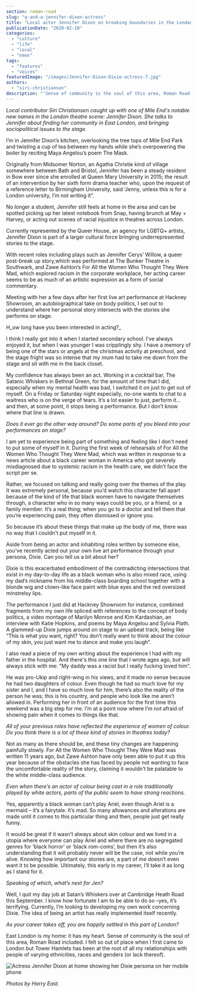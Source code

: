 ```yaml
---
section: roman-road
slug: "q-and-a-jennifer-dixon-actress"
title: "Local actor Jennifer Dixon on breaking boundaries in the London theatre scene"
publicationDate: "2020-02-10"
categories: 
  - "culture"
  - "life"
  - "local"
  - "news"
tags: 
  - "features"
  - "voices"
featuredImage: "/images/Jennifer-Dixon-Dixie-actress-7.jpg"
authors: 
  - "siri-christiansen"
description: "'Sense of community is the soul of this area, Roman Road included. I felt so out of place when I first came to London but Tower Hamlets has been at the root of all my relationships with people of varying ethnicities, races and genders (or lack thereof).'"
---
```


_Local contributor Siri Christiansen caught up with one of Mile End's notable new names in the London theatre scene: Jennifer Dixon. She talks to Jennifer about finding her community in East London, and bringing sociopolitical issues to the stage._

I’m in Jennifer Dixon’s kitchen, overlooking the tree tops of Mile End Park and twisting a cup of tea between my hands while she’s overpowering the boiler by reciting Maya Angelou’s poem ​The Mask.

​Originally from Midsomer Norton, an Agatha Christie kind of village somewhere between Bath and Bristol, Jennifer has been a steady resident in Bow ever since she enrolled at Queen Mary University in 2015; the result of an intervention by her sixth form drama teacher who, upon the request of a reference letter to Birmingham University, said ‘Jenny, unless this is for a London university, I’m not writing it”.

No longer a student, Jennifer still feels at home in the area and can be spotted picking up her latest notebook from Snap, having brunch at May + Harvey, or acting out scenes of racial injustice in theatres across London. 

Currently represented by the Queer House, an agency for LGBTQ+ artists, Jennifer Dixon is part of a larger cultural force bringing underrepresented stories to the stage. 

With recent roles including plays such as Jennifer Cerys’ ​Willow​, a queer post-break up story,which was performed at The Bunker Theatre in Southwark, and Zawe Ashton’s ​For All the Women Who Thought They Were Mad​, which explored racism in the corporate workplace, her acting career seems to be as much of an artistic expression as a form of social commentary.

Meeting with her a few days after her first live art performance at Hackney Showroom, an autobiographical take on body politics, I set out to understand where her personal story intersects with the stories she performs on stage.

H_ow long have you been interested in acting?_

I think I really got into it when I started secondary school. I've always enjoyed it, but when I was younger I was cripplingly shy. I have a memory of being one of the stars or angels at the christmas activity at preschool, and the stage fright was so intense that my mum had to take me down from the stage and sit with me in the back closet.

My confidence has always been an act. Working in a cocktail bar, The Satanic Whiskers in Bethnal Green, for the amount of time that I did, especially when my mental health was bad, I switched it on just to get out of myself. On a Friday or Saturday night especially, no-one wants to chat to a waitress who is on the verge of tears. It’s a lot easier to just, perform it... and then, at some point, it stops being a performance. But I don’t know where that line is drawn.

_Does it ever go the other way around? Do some parts of you bleed into your performances on stage?_

I am yet to experience being part of something and feeling like I don't need to put some of myself in it. During the first week of rehearsals of ​For All the Women Who Thought They Were Mad, w​hich was written in response to a news article about a black career woman in America who got severely misdiagnosed due to systemic racism in the health care, we didn’t face the script per se.

Rather, we focused on talking and really going over the themes of the play. It was extremely personal, because you’d watch this character fall apart because of the kind of life that black women have to navigate themselves through, a character who in so many ways could be you, or a friend, or a family member. It’s a real thing; when you go to a doctor and tell them that you’re experiencing pain, they often dismissed or ignore you.

So because it’s about these things that make up the body of me, there was no way that I couldn't put myself in it.

Aside from being an actor and inhabiting roles written by someone else, you’ve recently acted out your own live art performance through your persona, Dixie. Can you tell us a bit about her?

Dixie is this exacerbated embodiment of the contradicting intersections that exist in my day-to-day life as a black woman who is also mixed race, using my dad’s nickname from his middle-class boarding school together with a blonde wig and clown-like face paint with blue eyes and the red oversized minstrelsy lips. 

The performance I just did at Hackney Showroom for instance, combined fragments from my own life spliced with references to the concept of body politics, a video montage of Marilyn Monroe and Kim Kardashian, an interview with Katie Hopkins, and poems by Maya Angelou and Sylvia Plath. A glammed-up Dixie jumps around on stage to an upbeat track, being like “This is what you want, right? You don’t really want to think about the colour of my skin, you just want me to dance and make you laugh”.​ 

I also read a piece of my own writing about the experience I had with my father in the hospital. And there's this one line that I wrote ages ago, but will always stick with me: "My daddy was a racist but I really fucking loved him".

He was pro-Ukip and right-wing in his views, and it made no sense because he had two daughters of colour. Even though he had so much love for my sister and I, and I have so much love for him, there’s also the reality of the person he was; this is his country, and people who look like me aren’t allowed in. ​Performing her in front of an audience for the first time this weekend was a big step for me. I’m at a point now where I’m not afraid of showing pain when it comes to things like that.

_All of your previous roles have reflected the experience of women of colour. Do you think there is a lot of these kind of stories in theatres today?_

Not as many as there should be, and these tiny changes are happening painfully slowly. ​For All the Women Who Thought They Were Mad​ was written 11 years ago, but Zawe Ashton have only been able to put it up this year because of the obstacles she has faced by people not wanting to face the uncomfortable reality of the story, claiming it wouldn’t be palatable to the white middle-class audience.

_Even when there’s an actor of colour being cast in a role traditionally played by white actors, parts of the public seem to have strong reactions._

Yes, apparently a black woman can’t play Ariel, even though Ariel is a mermaid ​–​ it’s a fairytale. It’s mad. So many allowances and alterations are made until it comes to this particular thing and then, people just get really funny.

It would be great if it wasn’t always about skin colour and we lived in a utopia where everyone can play Ariel and where there are no segregated genres for ‘black horror’ or ‘black rom-coms’, but then it’s also understanding that it will probably never will be the case, not while you’re alive. Knowing how important our stories are, a part of me doesn’t even want it to be possible. Ultimately, this early in my career, I’ll take it as long as I stand for it.

_Speaking of which, what’s next for Jen?_

Well, I quit my day job at Satan’s Whiskers over at Cambridge Heath Road this September. I know how fortunate I am to be able to do so ​–​ yes, it’s terrifying. Currently, I’m looking to developing my own work concerning Dixie. The idea of being an artist has really implemented itself recently.

_As your career takes off, you are happily settled in this part of London?_

East London is my home: it has my heart. Sense of community is the soul of this area, Roman Road included. I felt so out of place when I first came to London but Tower Hamlets has been at the root of all my relationships with people of varying ethnicities, races and genders (or lack thereof).

![Actress Jennifer Dixon at home showing her Dixie persona on her mobile phone](/images/Jennifer-Dixon-Dixie-actress-2.jpg)

_Photos by Harry East._
